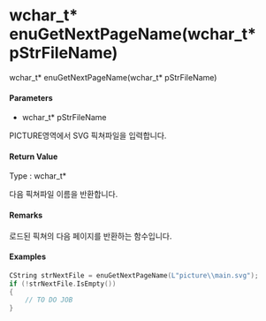 # wchar\_t\* enuGetNextPageName\(wchar\_t\* pStrFileName\)

wchar\_t\* enuGetNextPageName\(wchar\_t\* pStrFileName\)

#### Parameters

* wchar\_t\* pStrFileName

PICTURE영역에서 SVG 픽쳐파일을 입력합니다.

#### Return Value

Type : wchar\_t\*

다음 픽쳐파일 이름을 반환합니다.

#### Remarks

로드된 픽쳐의 다음 페이지를 반환하는 함수입니다.

#### Examples

```cpp
CString strNextFile = enuGetNextPageName(L"picture\\main.svg");
if (!strNextFile.IsEmpty())
{
    // TO DO JOB
}
```



